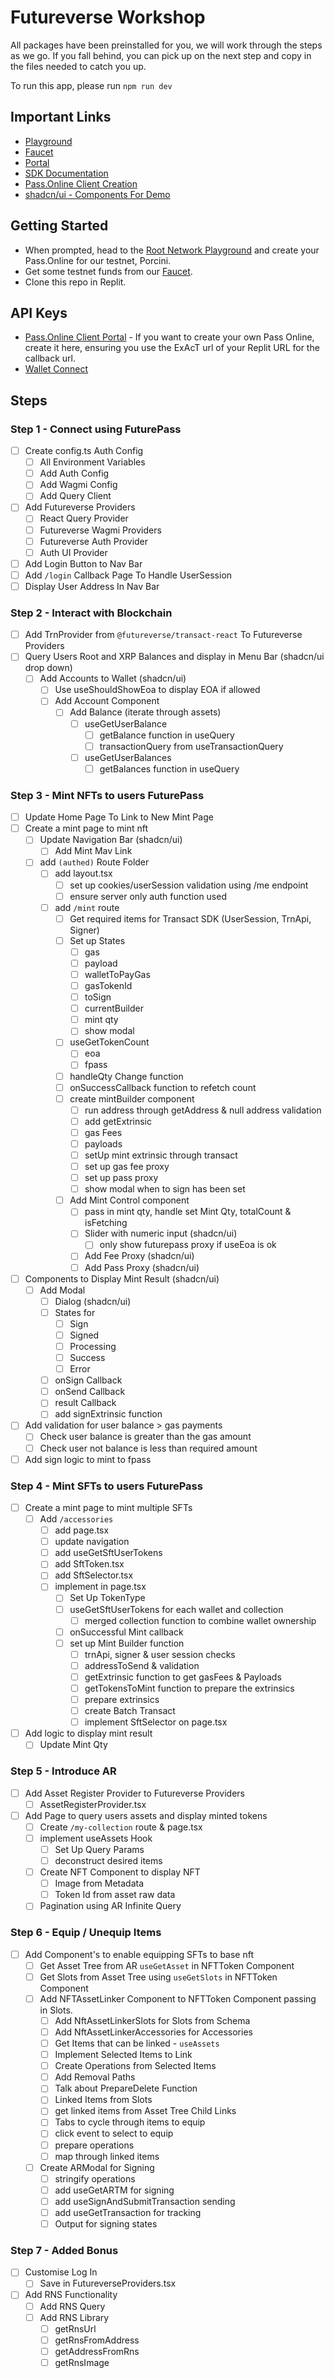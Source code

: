 # Futureverse Workshop

All packages have been preinstalled for you, we will work through the steps as we go. If you fall behind, you can pick up on the next step and copy in the files needed to catch you up.

To run this app, please run `npm run dev`

## Important Links

- [Playground](https://playground.therootnetwork.com/)
- [Faucet](https://faucet.rootnet.cloud/)
- [Portal](https://portal.rootnet.live/)
- [SDK Documentation](https://docs.futureverse.com/dev/)
- [Pass.Online Client Creation](https://login.passonline.cloud/manageclients)
- [shadcn/ui - Components For Demo](https://ui.shadcn.com/docs)

## Getting Started

- When prompted, head to the [Root Network Playground](https://playground.therootnetwork.com/) and create your Pass.Online for our testnet, Porcini.
- Get some testnet funds from our [Faucet](https://faucet.rootnet.cloud/).
- Clone this repo in Replit.

## API Keys

- [Pass.Online Client Portal](https://login.passonline.cloud/manageclients) - If you want to create your own Pass Online, create it here, ensuring you use the ExAcT url of your Replit URL for the callback url.
- [Wallet Connect](https://cloud.reown.com/sign-in)

## Steps

### Step 1 - Connect using FuturePass

- [ ] Create config.ts Auth Config
  - [ ] All Environment Variables
  - [ ] Add Auth Config
  - [ ] Add Wagmi Config
  - [ ] Add Query Client
- [ ] Add Futureverse Providers
  - [ ] React Query Provider
  - [ ] Futureverse Wagmi Providers
  - [ ] Futureverse Auth Provider
  - [ ] Auth UI Provider
- [ ] Add Login Button to Nav Bar
- [ ] Add `/login` Callback Page To Handle UserSession
- [ ] Display User Address In Nav Bar

### Step 2 - Interact with Blockchain

- [ ] Add TrnProvider from `@futureverse/transact-react` To Futureverse Providers
- [ ] Query Users Root and XRP Balances and display in Menu Bar (shadcn/ui drop down)
  - [ ] Add Accounts to Wallet (shadcn/ui)
    - [ ] Use useShouldShowEoa to display EOA if allowed
    - [ ] Add Account Component
      - [ ] Add Balance (iterate through assets)
        - [ ] useGetUserBalance
          - [ ] getBalance function in useQuery
          - [ ] transactionQuery from useTransactionQuery
        - [ ] useGetUserBalances
          - [ ] getBalances function in useQuery

### Step 3 - Mint NFTs to users FuturePass

- [ ] Update Home Page To Link to New Mint Page
- [ ] Create a mint page to mint nft
  - [ ] Update Navigation Bar (shadcn/ui)
    - [ ] Add Mint Mav Link
  - [ ] add `(authed)` Route Folder
    - [ ] add layout.tsx
      - [ ] set up cookies/userSession validation using /me endpoint
      - [ ] ensure server only auth function used
    - [ ] add `/mint` route
      - [ ] Get required items for Transact SDK (UserSession, TrnApi, Signer)
      - [ ] Set up States
        - [ ] gas
        - [ ] payload
        - [ ] walletToPayGas
        - [ ] gasTokenId
        - [ ] toSign
        - [ ] currentBuilder
        - [ ] mint qty
        - [ ] show modal
      - [ ] useGetTokenCount
        - [ ] eoa
        - [ ] fpass
      - [ ] handleQty Change function
      - [ ] onSuccessCallback function to refetch count
      - [ ] create mintBuilder component
        - [ ] run address through getAddress & null address validation
        - [ ] add getExtrinsic
        - [ ] gas Fees
        - [ ] payloads
        - [ ] setUp mint extrinsic through transact
        - [ ] set up gas fee proxy
        - [ ] set up pass proxy
        - [ ] show modal when to sign has been set
      - [ ] Add Mint Control component
        - [ ] pass in mint qty, handle set Mint Qty, totalCount & isFetching
        - [ ] Slider with numeric input (shadcn/ui)
          - [ ] only show futurepass proxy if useEoa is ok
        - [ ] Add Fee Proxy (shadcn/ui)
        - [ ] Add Pass Proxy (shadcn/ui)
- [ ] Components to Display Mint Result (shadcn/ui)
  - [ ] Add Modal
    - [ ] Dialog (shadcn/ui)
    - [ ] States for
      - [ ] Sign
      - [ ] Signed
      - [ ] Processing
      - [ ] Success
      - [ ] Error
    - [ ] onSign Callback
    - [ ] onSend Callback
    - [ ] result Callback
    - [ ] add signExtrinsic function
- [ ] Add validation for user balance > gas payments
  - [ ] Check user balance is greater than the gas amount
  - [ ] Check user not balance is less than required amount
- [ ] Add sign logic to mint to fpass

### Step 4 - Mint SFTs to users FuturePass

- [ ] Create a mint page to mint multiple SFTs
  - [ ] Add `/accessories`
    - [ ] add page.tsx
    - [ ] update navigation
    - [ ] add useGetSftUserTokens
    - [ ] add SftToken.tsx
    - [ ] add SftSelector.tsx
    - [ ] implement in page.tsx
      - [ ] Set Up TokenType
      - [ ] useGetSftUserTokens for each wallet and collection
        - [ ] merged collection function to combine wallet ownership
      - [ ] onSuccessful Mint callback
      - [ ] set up Mint Builder function
        - [ ] trnApi, signer & user session checks
        - [ ] addressToSend & validation
        - [ ] getExtrinsic function to get gasFees & Payloads
        - [ ] getTokensToMint function to prepare the extrinsics
        - [ ] prepare extrinsics
        - [ ] create Batch Transact
        - [ ] implement SftSelector on page.tsx
- [ ] Add logic to display mint result
  - [ ] Update Mint Qty

### Step 5 - Introduce AR

- [ ] Add Asset Register Provider to Futureverse Providers
  - [ ] AssetRegisterProvider.tsx
- [ ] Add Page to query users assets and display minted tokens
  - [ ] Create `/my-collection` route & page.tsx
  - [ ] implement useAssets Hook
    - [ ] Set Up Query Params
    - [ ] deconstruct desired items
  - [ ] Create NFT Component to display NFT
    - [ ] Image from Metadata
    - [ ] Token Id from asset raw data
  - [ ] Pagination using AR Infinite Query

### Step 6 - Equip / Unequip Items

- [ ] Add Component's to enable equipping SFTs to base nft
  - [ ] Get Asset Tree from AR `useGetAsset` in NFTToken Component
  - [ ] Get Slots from Asset Tree using `useGetSlots` in NFTToken Component
  - [ ] Add NFTAssetLinker Component to NFTToken Component passing in Slots.
    - [ ] Add NftAssetLinkerSlots for Slots from Schema
    - [ ] Add NftAssetLinkerAccessories for Accessories
    - [ ] Get Items that can be linked - `useAssets`
    - [ ] Implement Selected Items to Link
    - [ ] Create Operations from Selected Items
    - [ ] Add Removal Paths
    - [ ] Talk about PrepareDelete Function
    - [ ] Linked Items from Slots
    - [ ] get linked items from Asset Tree Child Links
    - [ ] Tabs to cycle through items to equip
    - [ ] click event to select to equip
    - [ ] prepare operations
    - [ ] map through linked items
  - [ ] Create ARModal for Signing
    - [ ] stringify operations
    - [ ] add useGetARTM for signing
    - [ ] add useSignAndSubmitTransaction sending
    - [ ] add useGetTransaction for tracking
    - [ ] Output for signing states

### Step 7 - Added Bonus

- [ ] Customise Log In
  - [ ] Save in FutureverseProviders.tsx
- [ ] Add RNS Functionality
  - [ ] Add RNS Query
  - [ ] Add RNS Library
    - [ ] getRnsUrl
    - [ ] getRnsFromAddress
    - [ ] getAddressFromRns
    - [ ] getRnsImage
